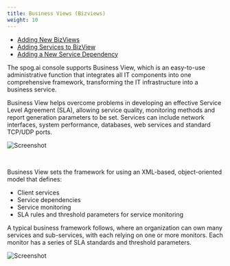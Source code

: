 ```yaml
---
title: Business Views (Bizviews)
weight: 10
---
```


* <a href="/cloud_vista/bizviews/addbizview">Adding New BizViews</a>
* <a href="/cloud_vista/bizviews/addservice">Adding Services to BizView</a>
* <a href="/cloud_vista/bizviews/servicedependency">Adding a New Service Dependency</a>


The spog.ai console supports Business View, which is an easy-to-use administrative function that integrates all IT components into one comprehensive framework, transforming the IT infrastructure into a business service.

Business View helps overcome problems in developing an effective Service Level Agreement (SLA), allowing service quality, monitoring methods and report generation parameters to be set. Services can include network interfaces, system performance, databases, web services and standard TCP/UDP ports.


![Screenshot](/cloud_vista/bizviews/images/Bizviews.PNG)

&nbsp;


Business View sets the framework for using an XML-based, object-oriented model that defines:
* Client services
* Service dependencies
* Service monitoring
* SLA rules and threshold parameters for service monitoring

A typical business framework follows, where an organization can own many services and sub-services, with each relying on one or more monitors. Each monitor has a series of SLA standards and threshold parameters. 

![Screenshot](/cloud_vista/bizviews/images/bizviews2.png)

